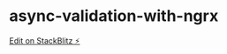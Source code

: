 # async-validation-with-ngrx

[Edit on StackBlitz ⚡️](https://stackblitz.com/edit/async-validation-with-ngrx)